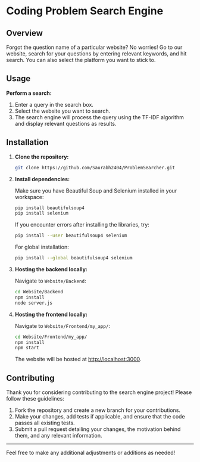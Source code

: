 
# Coding Problem Search Engine

## Overview

Forgot the question name of a particular website? No worries! Go to our website, search for your questions by entering relevant keywords, and hit search. You can also select the platform you want to stick to.

## Usage

**Perform a search:**

1. Enter a query in the search box.
2. Select the website you want to search.
3. The search engine will process the query using the TF-IDF algorithm and display relevant questions as results.

## Installation

1. **Clone the repository:**

    ```bash
    git clone https://github.com/Saurabh2404/ProblemSearcher.git
    ```

2. **Install dependencies:**

    Make sure you have Beautiful Soup and Selenium installed in your workspace:

    ```bash
    pip install beautifulsoup4
    pip install selenium
    ```

    If you encounter errors after installing the libraries, try:

    ```bash
    pip install --user beautifulsoup4 selenium
    ```

    For global installation:

    ```bash
    pip install --global beautifulsoup4 selenium
    ```

3. **Hosting the backend locally:**

    Navigate to `Website/Backend`:

    ```bash
    cd Website/Backend
    npm install
    node server.js
    ```

4. **Hosting the frontend locally:**

    Navigate to `Website/Frontend/my_app/`:

    ```bash
    cd Website/Frontend/my_app/
    npm install
    npm start
    ```

    The website will be hosted at [http://localhost:3000](http://localhost:3000).

## Contributing

Thank you for considering contributing to the search engine project! Please follow these guidelines:

1. Fork the repository and create a new branch for your contributions.
2. Make your changes, add tests if applicable, and ensure that the code passes all existing tests.
3. Submit a pull request detailing your changes, the motivation behind them, and any relevant information.

---

Feel free to make any additional adjustments or additions as needed!
